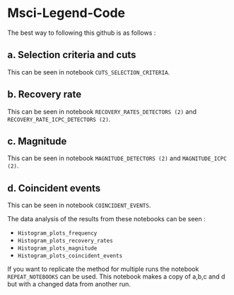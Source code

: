 # Msci-Legend-Code

The best way to following this github is as follows :

## a. Selection criteria and cuts 
This can be seen in notebook `CUTS_SELECTION_CRITERIA`.

## b. Recovery rate 
This can be seen in notebook `RECOVERY_RATES_DETECTORS (2)` and `RECOVERY_RATE_ICPC_DETECTORS (2)`.

## c. Magnitude
This can be seen in notebook `MAGNITUDE_DETECTORS (2)` and `MAGNITUDE_ICPC (2)`.

## d. Coincident events 
This can be seen in notebook `COINCIDENT_EVENTS`.

The data analysis of the results from these notebooks can be seen : 
- `Histogram_plots_frequency`
- `Histogram_plots_recovery_rates`
- `Histogram_plots_magnitude`
- `Histogram_plots_coincident_events`

If you want to replicate the method for multiple runs the notebook `REPEAT_NOTEBOOKS` can be used. 
This notebook makes a copy of a,b,c and d but with a changed data from another run.

